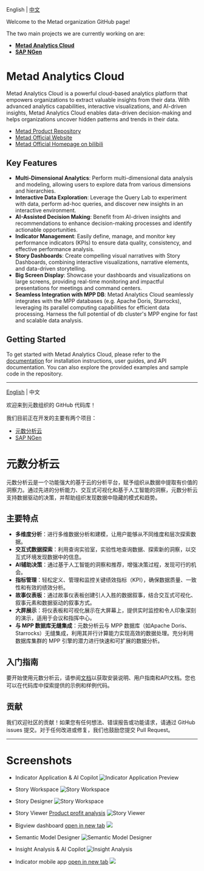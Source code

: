 English | [中文](#元数分析云)

Welcome to the Metad organization GitHub page!

The two main projects we are currently working on are:

* [**Metad Analytics Cloud**](#metad-analytics-cloud)
* [**SAP NGen**](https://github.com/meta-d/sap-fiori-templates/wiki/.Intro)

# Metad Analytics Cloud

Metad Analytics Cloud is a powerful cloud-based analytics platform that empowers organizations to extract valuable insights from their data. With advanced analytics capabilities, interactive visualizations, and AI-driven insights, Metad Analytics Cloud enables data-driven decision-making and helps organizations uncover hidden patterns and trends in their data.

- [Metad Product Repository](https://github.com/meta-d/ocap)
- [Metad Official Website](https://mtda.cloud/en/)
- [Metad Official Homepage on bilibili](https://space.bilibili.com/3493144465246852)

## Key Features

- **Multi-Dimensional Analytics**: Perform multi-dimensional data analysis and modeling, allowing users to explore data from various dimensions and hierarchies.
- **Interactive Data Exploration**: Leverage the Query Lab to experiment with data, perform ad-hoc queries, and discover new insights in an interactive environment.
- **AI-Assisted Decision Making**: Benefit from AI-driven insights and recommendations to enhance decision-making processes and identify actionable opportunities.
- **Indicator Management**: Easily define, manage, and monitor key performance indicators (KPIs) to ensure data quality, consistency, and effective performance analysis.
- **Story Dashboards**: Create compelling visual narratives with Story Dashboards, combining interactive visualizations, narrative elements, and data-driven storytelling.
- **Big Screen Display**: Showcase your dashboards and visualizations on large screens, providing real-time monitoring and impactful presentations for meetings and command centers.
- **Seamless Integration with MPP DB**: Metad Analytics Cloud seamlessly integrates with the MPP databases (e.g. Apache Doris, Starrocks), leveraging its parallel computing capabilities for efficient data processing. Harness the full potential of db cluster's MPP engine for fast and scalable data analysis.

## Getting Started

To get started with Metad Analytics Cloud, please refer to the [documentation](https://mtda.cloud/en/docs/) for installation instructions, user guides, and API documentation. You can also explore the provided examples and sample code in the repository.

---

[English](#metad-analytics-cloud) | 中文

欢迎来到元数组织的 GitHub 代码库！

我们目前正在开发的主要有两个项目：
- [元数分析云](#元数分析云)
- [SAP NGen](https://github.com/meta-d/sap-fiori-templates/wiki/zh..Intro)

# 元数分析云

元数分析云是一个功能强大的基于云的分析平台，赋予组织从数据中提取有价值的洞察力。通过先进的分析能力、交互式可视化和基于人工智能的洞察，元数分析云支持数据驱动的决策，并帮助组织发现数据中隐藏的模式和趋势。

## 主要特点

- **多维度分析**：进行多维数据分析和建模，让用户能够从不同维度和层次探索数据。
- **交互式数据探索**：利用查询实验室，实验性地查询数据、探索新的洞察，以交互式环境发现数据中的信息。
- **AI辅助决策**：通过基于人工智能的洞察和推荐，增强决策过程，发现可行的机会。
- **指标管理**：轻松定义、管理和监控关键绩效指标（KPI），确保数据质量、一致性和有效的绩效分析。
- **故事仪表板**：通过故事仪表板创建引人入胜的数据叙事，结合交互式可视化、叙事元素和数据驱动的叙事方式。
- **大屏展示**：将仪表板和可视化展示在大屏幕上，提供实时监控和令人印象深刻的演示，适用于会议和指挥中心。
- **与 MPP 数据库无缝集成**：元数分析云与 MPP 数据库（如Apache Doris、Starrocks）无缝集成，利用其并行计算能力实现高效的数据处理。充分利用数据库集群的 MPP 引擎的潜力进行快速和可扩展的数据分析。

## 入门指南

要开始使用元数分析云，请参阅[文档](https://mtda.cloud/docs/)以获取安装说明、用户指南和API文档。您也可以在代码库中探索提供的示例和样例代码。

## 贡献

我们欢迎社区的贡献！如果您有任何想法、错误报告或功能请求，请通过 GitHub issues 提交。对于任何改进或修复，我们也鼓励您提交 Pull Request。

---

# Screenshots

* Indicator Application & AI Copilot
  ![Indicator Application Preview](./img/v2.0/indicator-app-ai-copilot.png)
* Story Workspace
  ![Story Workspace](./img/v2.0/story-workspace.png)
* Story Designer
  ![Story Workspace](./img/v2.0/story-designer-toolbar.png)

* Story Viewer [Product profit analysis](https://app.mtda.cloud/public/story/892690e5-66ab-4649-9bf5-c1a9c432c01b?pageKey=6S4oEUnVO3)
  ![Story Viewer](./img/v2.0/story-viewer.png)

* Bigview dashboard [open in new tab](https://app.mtda.cloud/public/story/9c462bea-89f6-44b8-a35e-34b21cd15a36)
  ![](./img/bigview-supermart-sales.png)

* Semantic Model Designer
  ![Semantic Model Designer](./img/v2.0/semantic-model-designer.png)

* Insight Analysis & AI Copilot
  ![Insight Analysis](./img/v2.0/ai-data-insight.png)

* Indicator mobile app [open in new tab](https://www.mtda.cloud/blog/2023/07/24/sample-adv-7-indicator-app)
  ![](./img/indicator-app-mobile.jpg)
